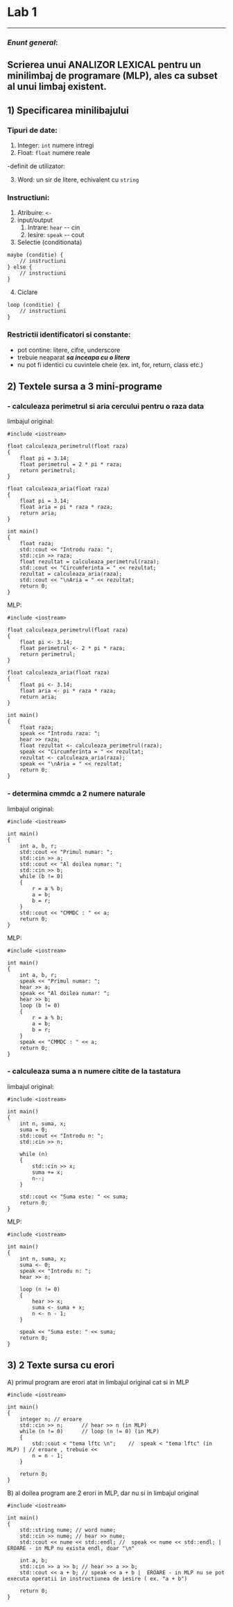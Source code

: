 # Lab 1

---

### _**Enunt general**_:

Scrierea unui ANALIZOR LEXICAL pentru un minilimbaj de programare (MLP),
ales ca subset al unui limbaj existent.
---

## 1) Specificarea minilibajului

### Tipuri de date:

1. Integer: `int` numere intregi
2. Float: `float` numere reale

-definit de utilizator:

3. Word: un sir de litere, echivalent cu `string`

### Instructiuni:

1. Atribuire: `<-`
2. input/output
    1. Intrare: `hear` -- cin
    2. Iesire: `speak` -- cout
3. Selectie (conditionata)

```
maybe (conditie) {
    // instructiuni
} else {
    // instructiuni
}
```

4. Ciclare

```
loop (conditie) {
    // instructiuni
}
```

### Restrictii identificatori si constante:

- pot contine: litere, cifre, underscore
- trebuie neaparat **_sa inceapa cu o litera_**
- nu pot fi identici cu cuvintele cheie (ex. int, for, return, class etc.)

## 2) Textele sursa a 3 mini-programe

### - calculeaza perimetrul si aria cercului pentru o raza data

limbajul original:

```
#include <iostream>

float calculeaza_perimetrul(float raza)
{
    float pi = 3.14;
    float perimetrul = 2 * pi * raza;
    return perimetrul;
}

float calculeaza_aria(float raza)
{
    float pi = 3.14;
    float aria = pi * raza * raza;
    return aria;
}

int main()
{
    float raza;
    std::cout << "Introdu raza: ";
    std::cin >> raza;
    float rezultat = calculeaza_perimetrul(raza);
    std::cout << "Circumferinta = " << rezultat;
    rezultat = calculeaza_aria(raza);
    std::cout << "\nAria = " << rezultat;
    return 0;
}

```

MLP:

```
#include <iostream>

float calculeaza_perimetrul(float raza)
{
    float pi <- 3.14;
    float perimetrul <- 2 * pi * raza;
    return perimetrul;
}

float calculeaza_aria(float raza)
{
    float pi <- 3.14;
    float aria <- pi * raza * raza;
    return aria;
}

int main()
{
    float raza;
    speak << "Introdu raza: ";
    hear >> raza;
    float rezultat <- calculeaza_perimetrul(raza);
    speak << "Circumferinta = " << rezultat;
    rezultat <- calculeaza_aria(raza);
    speak << "\nAria = " << rezultat;
    return 0;
}

```

### - determina cmmdc a 2 numere naturale

limbajul original:

```
#include <iostream>

int main()
{
    int a, b, r;
    std::cout << "Primul numar: ";
    std::cin >> a;
    std::cout << "Al doilea numar: ";
    std::cin >> b;
    while (b != 0)
    {
        r = a % b;
        a = b;
        b = r;
    }
    std::cout << "CMMDC : " << a;
    return 0;
}
```

MLP:

```
#include <iostream>

int main()
{
    int a, b, r;
    speak << "Primul numar: ";
    hear >> a;
    speak << "Al doilea numar: ";
    hear >> b;
    loop (b != 0)
    {
        r = a % b;
        a = b;
        b = r;
    }
    speak << "CMMDC : " << a;
    return 0;
}

```

### - calculeaza suma a n numere citite de la tastatura

limbajul original:

```
#include <iostream>

int main()
{
    int n, suma, x;
    suma = 0;
    std::cout << "Introdu n: ";
    std::cin >> n;

    while (n)
    {
        std::cin >> x;
        suma += x;
        n--;
    }

    std::cout << "Suma este: " << suma;
    return 0;
}
```

MLP:
```
#include <iostream>

int main()
{
    int n, suma, x;
    suma <- 0;
    speak << "Introdu n: ";
    hear >> n;

    loop (n != 0)
    {
        hear >> x;
        suma <- suma + x;
        n <- n - 1;
    }

    speak << "Suma este: " << suma;
    return 0;
}
```

## 3) 2 Texte sursa cu erori
A) primul program are erori atat in limbajul original cat si in MLP
```
#include <iostream>

int main()
{
    integer n; // eroare
    std::cin >> n;      // hear >> n (in MLP)
    while (n != 0)      // loop (n != 0) (in MLP)
    {
        std::cout < "tema lftc \n";    //  speak < "tema lftc" (in MLP) | // eroare , trebuie << 
        n = n - 1;
    }

    return 0;
}
```

B) al doilea program are 2 erori in MLP, dar nu si in limbajul original

```
#include <iostream>

int main()
{
    std::string nume; // word nume;
    std::cin >> nume; // hear >> nume;
    std::cout << nume << std::endl; //  speak << nume << std::endl; | EROARE - in MLP nu exista endl, doar "\n"

    int a, b;
    std::cin >> a >> b; // hear >> a >> b;
    std::cout << a + b; // speak << a + b |  EROARE - in MLP nu se pot executa operatii in instructiunea de iesire ( ex. "a + b")

    return 0;
}
```